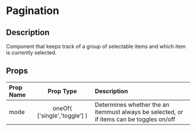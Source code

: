 # Pagination

## Description

Component that keeps track of a group of selectable items and which item is currently selected.

## Props

| Prop Name | Prop Type | Description |
| :-------- | :-------: | :---------- |
| mode | oneOf( ['single','toggle'] ) | Determines whether the an itemmust always be selected, or if items can be toggles on/off |